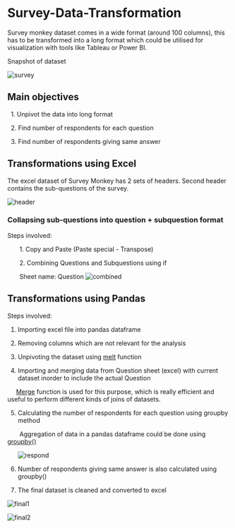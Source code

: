 # Survey-Data-Transformation

Survey monkey dataset comes in a wide format (around 100 columns), this has to be transformed into a long format which could be utilised for visualization with tools like Tableau or Power BI.

Snapshot of dataset

![survey](https://user-images.githubusercontent.com/37290809/202184948-41f5d147-9d88-4ab9-896f-43feee50609d.png)


## Main objectives

    1. Unpivot the data into long format
    
    2. Find number of respondents for each question
    
    3. Find number of respondents giving same answer


## Transformations using Excel
The excel dataset of Survey Monkey has 2 sets of headers. Second header contains the sub-questions of the survey.

![header](https://user-images.githubusercontent.com/37290809/202166772-8b3e7dac-e232-4374-8e8c-643854975d9e.png)

### Collapsing sub-questions into question + subquestion format


Steps involved:

    
   1. Copy and Paste (Paste special - Transpose) 
   
    
   2. Combining Questions and Subquestions using if 
   
    
   Sheet name: Question
![combined](https://user-images.githubusercontent.com/37290809/202169645-65405ba8-e35b-459d-842d-71346b6462f7.png)


## Transformations using Pandas


Steps involved:


  1. Importing excel file into pandas dataframe
  
  2. Removing columns which are not relevant for the analysis
  
  3. Unpivoting the dataset using [melt](https://pandas.pydata.org/docs/reference/api/pandas.melt.html?highlight=melt%20function#pandas.melt) function
  
  4. Importing and merging data from Question sheet (excel) with current dataset inorder to include the actual Question

  
     [Merge](https://pandas.pydata.org/docs/reference/api/pandas.merge.html?highlight=merge%20function#pandas.merge) function is used for this purpose, which is really efficient and useful to perform different kinds of joins of datasets.
     
  5. Calculating the number of respondents for each question using groupby method
  
  
     Aggregation of data in a pandas dataframe could be done using [groupby()](https://pandas.pydata.org/docs/reference/api/pandas.DataFrame.groupby.html?highlight=groupby#pandas.DataFrame.groupby)
     
     
![respond](https://user-images.githubusercontent.com/37290809/202181353-e8759546-14b8-43af-949a-ceb21e5e6bb1.png)

  6. Number of respondents giving same answer is also calculated using groupby()
  
  7. The final dataset is cleaned and converted to excel
  
  ![final1](https://user-images.githubusercontent.com/37290809/202184384-b8e93884-eccb-442f-8f77-bd1c2a3ca4ac.png)



![final2](https://user-images.githubusercontent.com/37290809/202184523-0da20ca8-8d4a-4585-be1f-e1a8ffbc08d4.png)

